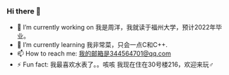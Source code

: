 ### Hi there 👋
- 🔭 I’m currently working on 我是周洋，我就读于福州大学，预计2022年毕业。
- 🌱 I’m currently learning 我非常菜，只会一点C和C++.
- 📫 How to reach me: 我的邮箱是344564701@qq.com
- ⚡ Fun fact: 我最喜欢水表了。。咳咳
我现在住在30号楼216，欢迎来玩♂
<!--
**John-Tzemin/John-Tzemin** is a ✨ _special_ ✨ repository because its `README.md` (this file) appears on your GitHub profile.


-->
